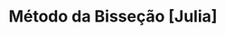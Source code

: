---
title: Método da Bisseção [Julia]
tags: [Implementação, Julia, Link Externo, Métodos]
style: fill
color: secondary
description: Implementação em Julia do Método da Bisseção.
external_url: https://gist.github.com/KL05/b9444ac3f037107b1148934dd4398b84
---